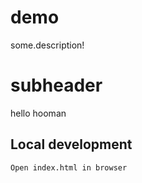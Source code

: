 # demo

some.description!

# subheader
hello hooman

## Local development
    Open index.html in browser
